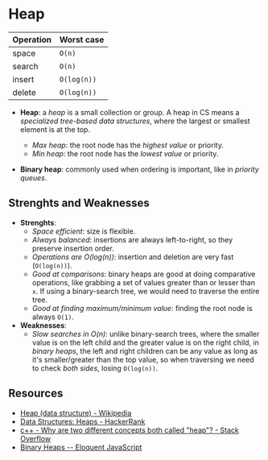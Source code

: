 # Heap

| Operation | Worst case  |
| --------- | ----------- |
| space     | `O(n)`      |
| search    | `O(n)`      |
| insert    | `O(log(n))` |
| delete    | `O(log(n))` |

* **Heap**: a *heap* is a small collection or group. A heap in CS means a
  *specialized tree-based data structures*, where the largest or smallest element is at the top.
  * *Max heap*: the root node has the *highest value* or priority.
  * *Min heap*: the root node has the *lowest value* or priority.

* **Binary heap**: commonly used when ordering is important, like in *priority queues*.

## Strenghts and Weaknesses

* **Strenghts**:
  * *Space efficient*: size is flexible.
  * *Always balanced*: insertions are always left-to-right, so they preserve
    insertion order.
  * *Operations are O(log(n))*: insertion and deletion are very fast (`O(log(n))`).
  * *Good at comparisons*: binary heaps are good at doing comparative
    operations, like grabbing a set of values greater than or lesser than `x`.
    If using a binary-search tree, we would need to traverse the entire tree.
  * *Good at finding maximum/minimum value*: finding the root node is always `O(1)`.
* **Weaknesses**:
  * *Slow searches in O(n)*: unlike binary-search trees, where the smaller value is on
  the left child and the greater value is on the right child, in *binary heaps*,
  the left and right children can be any value as long as it's smaller/greater
  than the top value, so when traversing we need to check *both sides*, losing
  `O(log(n))`.

## Resources

* [Heap (data structure) - Wikipedia](https://en.wikipedia.org/wiki/Heap_(data_structure))
* [Data Structures: Heaps - HackerRank](https://www.youtube.com/watch?v=t0Cq6tVNRBA)
* [c++ - Why are two different concepts both called "heap"? - Stack Overflow](https://stackoverflow.com/questions/1699057/why-are-two-different-concepts-both-called-heap)
* [Binary Heaps -- Eloquent JavaScript](https://eloquentjavascript.net/1st_edition/appendix2.html)
